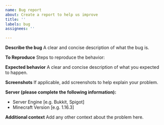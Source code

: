 ```yaml
---
name: Bug report
about: Create a report to help us improve
title: ''
labels: bug
assignees: ''

---
```


**Describe the bug**
A clear and concise description of what the bug is.

**To Reproduce**
Steps to reproduce the behavior:


**Expected behavior**
A clear and concise description of what you expected to happen.

**Screenshots**
If applicable, add screenshots to help explain your problem.

**Server (please complete the following information):**
 - Server Engine [e.g. Bukkit, Spigot]
 - Minecraft Version [e.g. 1.16.3]

**Additional context**
Add any other context about the problem here.
